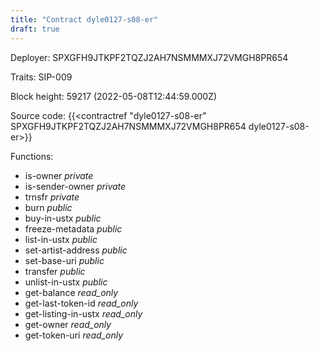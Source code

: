 ```yaml
---
title: "Contract dyle0127-s08-er"
draft: true
---
```

Deployer: SPXGFH9JTKPF2TQZJ2AH7NSMMMXJ72VMGH8PR654

Traits:
SIP-009 



Block height: 59217 (2022-05-08T12:44:59.000Z)

Source code: {{<contractref "dyle0127-s08-er" SPXGFH9JTKPF2TQZJ2AH7NSMMMXJ72VMGH8PR654 dyle0127-s08-er>}}

Functions:

* is-owner _private_
* is-sender-owner _private_
* trnsfr _private_
* burn _public_
* buy-in-ustx _public_
* freeze-metadata _public_
* list-in-ustx _public_
* set-artist-address _public_
* set-base-uri _public_
* transfer _public_
* unlist-in-ustx _public_
* get-balance _read_only_
* get-last-token-id _read_only_
* get-listing-in-ustx _read_only_
* get-owner _read_only_
* get-token-uri _read_only_
